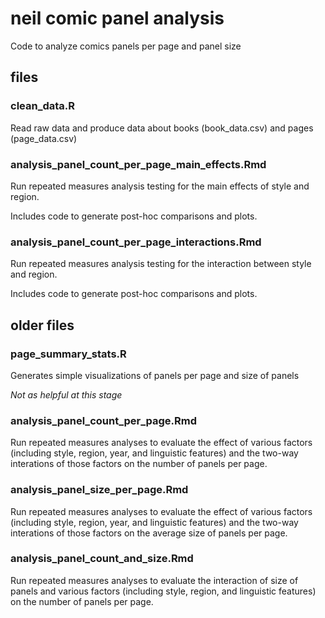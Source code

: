 # neil comic panel analysis

Code to analyze comics panels per page and panel size

## files

### clean_data.R 

Read raw data and produce data about books (book_data.csv) and pages (page_data.csv)

### analysis_panel_count_per_page_main_effects.Rmd

Run repeated measures analysis testing for the main effects of style and region.

Includes code to generate post-hoc comparisons and plots.

### analysis_panel_count_per_page_interactions.Rmd

Run repeated measures analysis testing for the interaction between style and region.

Includes code to generate post-hoc comparisons and plots.

## older files

### page_summary_stats.R

Generates simple visualizations of panels per page and size of panels

_Not as helpful at this stage_

### analysis_panel_count_per_page.Rmd

Run repeated measures analyses to evaluate the effect of various factors (including style, region, year, and linguistic features) and the two-way interations of those factors on the number of panels per page.

### analysis_panel_size_per_page.Rmd 

Run repeated measures analyses to evaluate the effect of various factors (including style, region, year, and linguistic features) and the two-way interations of those factors on the average size of panels per page.

### analysis_panel_count_and_size.Rmd 

Run repeated measures analyses to evaluate the interaction of size of panels and various factors (including style, region, and linguistic features) on the number of panels per page.

 
